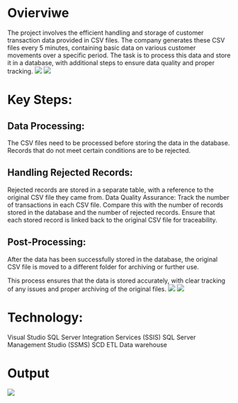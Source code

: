 # Ovierviwe
The project involves the efficient handling and storage of customer transaction data provided in CSV files. The company generates these CSV files every 5 minutes, containing basic data on various customer movements over a specific period. The task is to process this data and store it in a database, with additional steps to ensure data quality and proper tracking.
![](https://github.com/Eman2597/Telecom_ETL_using_SSIS/blob/main/Image/Dataset%20Description.PNG)
![](https://github.com/Eman2597/Telecom_ETL_using_SSIS/blob/main/Image/Requiretment.png)

# Key Steps:

## Data Processing:
The CSV files need to be processed before storing the data in the database.
Records that do not meet certain conditions are to be rejected.

## Handling Rejected Records:
 Rejected records are stored in a separate table, with a reference to the original CSV file they came from.
Data Quality Assurance:
Track the number of transactions in each CSV file.
Compare this with the number of records stored in the database and the number of rejected records.
Ensure that each stored record is linked back to the original CSV file for traceability.

 ## Post-Processing:
 After the data has been successfully stored in the database, the original CSV file is moved to a different folder for archiving or further use.

This process ensures that the data is stored accurately, with clear tracking of any issues and proper archiving of the original files.
![](https://github.com/Eman2597/Telecom_ETL_using_SSIS/blob/main/Image/Control%20Flow.png)
![](https://github.com/Eman2597/Telecom_ETL_using_SSIS/blob/main/Image/Data%20Flow.png)

# Technology:
Visual Studio
SQL Server Integration Services (SSIS)
SQL Server Management Studio (SSMS)
SCD
ETL
Data warehouse   
# Output 
![](https://github.com/Eman2597/Telecom_ETL_using_SSIS/blob/main/Image/output.PNG)
